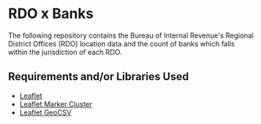 # RDO x Banks
The following repository contains the Bureau of Internal Revenue's Regional District Offices (RDO) location data and the count of banks which falls within the jurisdiction of each RDO.


## Requirements and/or Libraries Used
- [Leaflet](http://leafletjs.com)
- [Leaflet Marker Cluster](https://github.com/Leaflet/Leaflet.markercluster)
- [Leaflet GeoCSV](https://github.com/joker-x/Leaflet.geoCSV)
